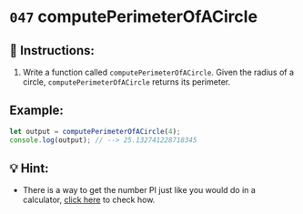 # `047` computePerimeterOfACircle

## 📝 Instructions:

1. Write a function called `computePerimeterOfACircle`. Given the radius of a circle, `computePerimeterOfACircle` returns its perimeter.

## Example:

```Javascript
let output = computePerimeterOfACircle(4);
console.log(output); // --> 25.132741228718345
```

## 💡 Hint:

+ There is a way to get the number PI just like you would do in a calculator, [click here](https://www.w3schools.com/jsref/jsref_pi.asp) to check how.
